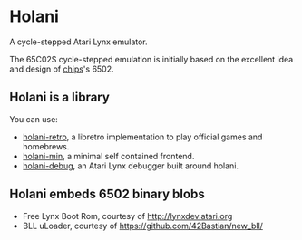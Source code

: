 # Holani
A cycle-stepped Atari Lynx emulator. 

The 65C02S cycle-stepped emulation is initially based on the excellent idea and design of [chips](https://github.com/floooh/chips)'s 6502.

## Holani is a library
You can use:
* [holani-retro](https://github.com/LLeny/holani-retro), a libretro implementation to play official games and homebrews. 
* [holani-min](https://github.com/LLeny/holani-min), a minimal self contained frontend.
* [holani-debug](https://github.com/LLeny/holani-debug), an Atari Lynx debugger built around holani.

## Holani embeds 6502 binary blobs
* Free Lynx Boot Rom, courtesy of  http://lynxdev.atari.org
* BLL uLoader, courtesy of https://github.com/42Bastian/new_bll/
